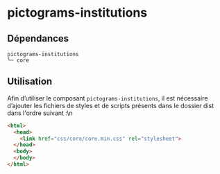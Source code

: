 # pictograms-institutions

## Dépendances
```shell
pictograms-institutions
└─ core
```

## Utilisation
Afin d’utiliser le composant `pictograms-institutions`, il est nécessaire d’ajouter les fichiers de styles et de scripts présents dans le dossier dist dans l'ordre suivant :\n
```html
<html>
  <head>
    <link href="css/core/core.min.css" rel="stylesheet">
  </head>
  <body>
  </body>
</html>
```